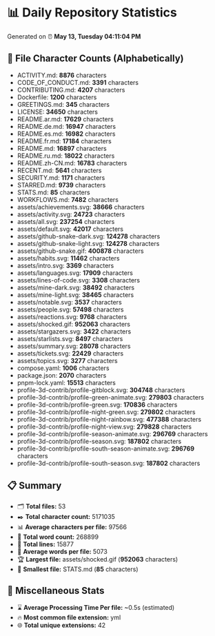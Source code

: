 # 📊 Daily Repository Statistics
Generated on ⏰ **May 13, Tuesday 04:11:04 PM**

## 📂 File Character Counts (Alphabetically)
- ACTIVITY.md: **8876** characters
- CODE_OF_CONDUCT.md: **3391** characters
- CONTRIBUTING.md: **4207** characters
- Dockerfile: **1200** characters
- GREETINGS.md: **345** characters
- LICENSE: **34650** characters
- README.ar.md: **17629** characters
- README.de.md: **16947** characters
- README.es.md: **16982** characters
- README.fr.md: **17184** characters
- README.md: **16897** characters
- README.ru.md: **18022** characters
- README.zh-CN.md: **16783** characters
- RECENT.md: **5641** characters
- SECURITY.md: **1171** characters
- STARRED.md: **9739** characters
- STATS.md: **85** characters
- WORKFLOWS.md: **7482** characters
- assets/achievements.svg: **38666** characters
- assets/activity.svg: **24723** characters
- assets/all.svg: **237254** characters
- assets/default.svg: **42017** characters
- assets/github-snake-dark.svg: **124278** characters
- assets/github-snake-light.svg: **124278** characters
- assets/github-snake.gif: **400878** characters
- assets/habits.svg: **11462** characters
- assets/intro.svg: **3369** characters
- assets/languages.svg: **17909** characters
- assets/lines-of-code.svg: **3308** characters
- assets/mine-dark.svg: **38492** characters
- assets/mine-light.svg: **38465** characters
- assets/notable.svg: **3537** characters
- assets/people.svg: **57498** characters
- assets/reactions.svg: **9768** characters
- assets/shocked.gif: **952063** characters
- assets/stargazers.svg: **3422** characters
- assets/starlists.svg: **8497** characters
- assets/summary.svg: **28078** characters
- assets/tickets.svg: **22429** characters
- assets/topics.svg: **3277** characters
- compose.yaml: **1006** characters
- package.json: **2070** characters
- pnpm-lock.yaml: **15513** characters
- profile-3d-contrib/profile-gitblock.svg: **304748** characters
- profile-3d-contrib/profile-green-animate.svg: **279803** characters
- profile-3d-contrib/profile-green.svg: **170836** characters
- profile-3d-contrib/profile-night-green.svg: **279802** characters
- profile-3d-contrib/profile-night-rainbow.svg: **477388** characters
- profile-3d-contrib/profile-night-view.svg: **279828** characters
- profile-3d-contrib/profile-season-animate.svg: **296769** characters
- profile-3d-contrib/profile-season.svg: **187802** characters
- profile-3d-contrib/profile-south-season-animate.svg: **296769** characters
- profile-3d-contrib/profile-south-season.svg: **187802** characters

## 📋 Summary
- 🗂️ **Total files:** 53
- ✒️ **Total character count:** 5171035
- 📊 **Average characters per file:** 97566
- 📝 **Total word count:** 268899
- 🧾 **Total lines:** 15877
- 📐 **Average words per file:** 5073
- 🏆 **Largest file:** assets/shocked.gif (**952063** characters)
- 🥉 **Smallest file:** STATS.md (**85** characters)

## 🌟 Miscellaneous Stats
- ⌛ **Average Processing Time Per file:** ~0.5s (estimated)
- 🔥 **Most common file extension:** yml
- 🌐 **Total unique extensions:** 42
